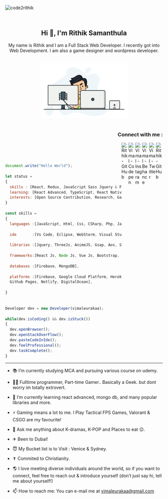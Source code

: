 <p align="left"> <img src="https://komarev.com/ghpvc/?username=code2rithik&color=brightgreen" alt="code2rithik" /> </p><br>
<h2 align="center">Hi 👋, I'm Rithik Samanthula</h2>
<p align="center">My name is Rithik and I am a Full Stack Web Developer. I recently got into Web Development. I am also a game designer and wordpress developer.</p>

<p align="center">
<br><img src="https://github.com/vimaleurakaa/vimaleurakaa/blob/main/dev.gif" width="280px"><br><br>
</p>

<h3 align="right">Connect with me :</h3>

<a href="https://www.github.com/code2rithik/" target="_blank">
  <img align="right" alt="Rithik - GitHub" width="22px" src="https://image.flaticon.com/icons/png/512/25/25231.png"/>
</a>
<a href="https://twitter.com/Vimaleurakaa" target="_blank">
  <img align="right" alt="Vimal - Twitter" width="22px" src="https://upload.wikimedia.org/wikipedia/sco/9/9f/Twitter_bird_logo_2012.svg"/>
</a>
<a href="https://www.behance.net/vimaleuraka" target="_blank">
  <img align="right"  alt="Vimal - Behance" src="https://img.icons8.com/color/48/000000/behance.png" width="22px">
</a>
<a href="https://www.instagram.com/vimaleurakaa/" target="_blank">
  <img align="right" alt="Vimal - Instagram" width="22px" src="https://cdn.jsdelivr.net/npm/simple-icons@v3/icons/instagram.svg"/>
</a>
<a href="https://codepen.io/vimaleurakaa" target="_blank">
  <img align="right" alt="Vimal - Codepen" width="22px" src="https://img.icons8.com/windows/64/000000/codepen.png"/>
</a>
<a href="https://www.github.com/code2rithik/" target="_blank">
  <img align="right" alt="Rithik - GitHub" width="22px" src="https://image.flaticon.com/icons/png/512/25/25231.png"/>
</a>
<br/>
<br/>

```js

document.write("Hello World");

let status =
{
  skills : [React, Redux, JavaScript Sass Jquery & Firebase],
  learning: [React Advanced, TypeScript, React Native, MongoDB, NodeJS, ExpressJS, SparkAR],
  interests: [Open Source Contribution, Research, Games, Unity, Ar - Vr]
}

const skills =
{
  languages :[JavaScript, Html, Css, CSharp, Php, Java],

  ide       :[Vs Code, Eclipse, WebStorm, Visual Studio, Android Studio, Sublime, Notepad++],

  libraries :[Jquery, ThreeJs, AnimeJS, Gsap, Aos, SlickJS, Parcel, Gatsby, Webpack],

  frameworks:[React Js, Node Js, Vue Js, Bootstrap, Ionic, Framework7, ReactStrap, MaterialUI],

  databases :[Firebase, MongoDB],

  platforms :[Firebase, Google Cloud Platform, Heroku, Amazon Web Services,
  Github Pages, Netlify, DigitalOcean],

}


Developer dev = new Developer(vimaleurakaa);

while(dev.isCoding() && dev.isStuck())
{
  dev.openBrowser();
  dev.openStackOverFlow();
  dev.pasteCodeInIde();
  dev.feelProfessional();
  dev.taskComplete();
}


```

---

- 📚 I’m currently studying MCA and pursuing various course on udemy.
- 👨‍💻 Fulltime programmer, Part-time Gamer.. Basically a Geek. but dont worry im totally extrovert.
- 🌱 I’m currently learning react advanced, mongo db, and many popular libraries and more.
- ⚡ Gaming means a lot to me. I Play Tactical FPS Games, Valorant & CSGO are my favourite!
- 💬 Ask me anything about K-dramas, K-POP and Places to eat 😉.
- ✈ Been to Dubai!
- 😇 My Bucket list is to Visit : Venice & Sydney.
- ✝️ Commited to Christianity.
- 🌎 I love meeting diverse individuals around the world, so if you want to connect, feel free to reach out & introduce yourself (don’t just say hi, tell me about yourself!)

- 📫 How to reach me: You can e-mail me at vimaleurakaa@gmail.com
